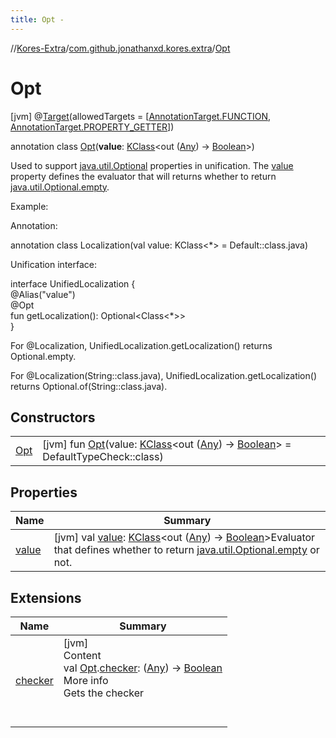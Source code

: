 ```yaml
---
title: Opt -
---
```

//[Kores-Extra](../../../index.md)/[com.github.jonathanxd.kores.extra](../index.md)/[Opt](index.md)



# Opt  
 [jvm] @[Target](https://kotlinlang.org/api/latest/jvm/stdlib/kotlin.annotation/-target/index.html)(allowedTargets = [[AnnotationTarget.FUNCTION](https://kotlinlang.org/api/latest/jvm/stdlib/kotlin.annotation/-annotation-target/-f-u-n-c-t-i-o-n/index.html), [AnnotationTarget.PROPERTY_GETTER](https://kotlinlang.org/api/latest/jvm/stdlib/kotlin.annotation/-annotation-target/-p-r-o-p-e-r-t-y_-g-e-t-t-e-r/index.html)])  
  
annotation class [Opt](index.md)(**value**: [KClass](https://kotlinlang.org/api/latest/jvm/stdlib/kotlin.reflect/-k-class/index.html)<out ([Any](https://kotlinlang.org/api/latest/jvm/stdlib/kotlin/-any/index.html)) -> [Boolean](https://kotlinlang.org/api/latest/jvm/stdlib/kotlin/-boolean/index.html)>)

Used to support [java.util.Optional](https://docs.oracle.com/javase/8/docs/api/java/util/Optional.html) properties in unification. The [value](value.md) property defines the evaluator that will returns whether to return [java.util.Optional.empty](https://docs.oracle.com/javase/8/docs/api/java/util/Optional.html#empty--).



Example:



Annotation:

annotation class Localization(val value: KClass<*> = Default::class.java)

Unification interface:

interface UnifiedLocalization {  
    @Alias("value")  
    @Opt  
    fun getLocalization(): Optional<Class<*>>  
}

For @Localization, UnifiedLocalization.getLocalization() returns Optional.empty.



For @Localization(String::class.java), UnifiedLocalization.getLocalization() returns Optional.of(String::class.java).

   


## Constructors  
  
| | |
|---|---|
| <a name="com.github.jonathanxd.kores.extra/Opt/Opt/#kotlin.reflect.KClass[kotlin.Function1[kotlin.Any,kotlin.Boolean]]/PointingToDeclaration/"></a>[Opt](-opt.md)| <a name="com.github.jonathanxd.kores.extra/Opt/Opt/#kotlin.reflect.KClass[kotlin.Function1[kotlin.Any,kotlin.Boolean]]/PointingToDeclaration/"></a> [jvm] fun [Opt](-opt.md)(value: [KClass](https://kotlinlang.org/api/latest/jvm/stdlib/kotlin.reflect/-k-class/index.html)<out ([Any](https://kotlinlang.org/api/latest/jvm/stdlib/kotlin/-any/index.html)) -> [Boolean](https://kotlinlang.org/api/latest/jvm/stdlib/kotlin/-boolean/index.html)> = DefaultTypeCheck::class)   <br>|


## Properties  
  
|  Name |  Summary | 
|---|---|
| <a name="com.github.jonathanxd.kores.extra/Opt/value/#/PointingToDeclaration/"></a>[value](value.md)| <a name="com.github.jonathanxd.kores.extra/Opt/value/#/PointingToDeclaration/"></a> [jvm] val [value](value.md): [KClass](https://kotlinlang.org/api/latest/jvm/stdlib/kotlin.reflect/-k-class/index.html)<out ([Any](https://kotlinlang.org/api/latest/jvm/stdlib/kotlin/-any/index.html)) -> [Boolean](https://kotlinlang.org/api/latest/jvm/stdlib/kotlin/-boolean/index.html)>Evaluator that defines whether to return [java.util.Optional.empty](https://docs.oracle.com/javase/8/docs/api/java/util/Optional.html#empty--) or not.   <br>|


## Extensions  
  
|  Name |  Summary | 
|---|---|
| <a name="com.github.jonathanxd.kores.extra//checker/com.github.jonathanxd.kores.extra.Opt#/PointingToDeclaration/"></a>[checker](../checker.md)| <a name="com.github.jonathanxd.kores.extra//checker/com.github.jonathanxd.kores.extra.Opt#/PointingToDeclaration/"></a>[jvm]  <br>Content  <br>val [Opt](index.md).[checker](../checker.md): ([Any](https://kotlinlang.org/api/latest/jvm/stdlib/kotlin/-any/index.html)) -> [Boolean](https://kotlinlang.org/api/latest/jvm/stdlib/kotlin/-boolean/index.html)  <br>More info  <br>Gets the checker  <br><br><br>|


